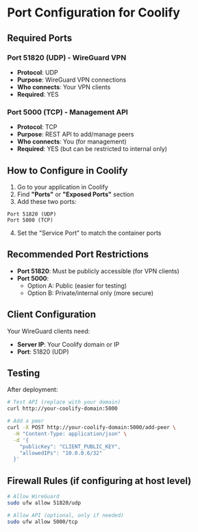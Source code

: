 # Port Configuration for Coolify

## Required Ports

### Port 51820 (UDP) - WireGuard VPN
- **Protocol**: UDP
- **Purpose**: WireGuard VPN connections
- **Who connects**: Your VPN clients
- **Required**: YES

### Port 5000 (TCP) - Management API
- **Protocol**: TCP  
- **Purpose**: REST API to add/manage peers
- **Who connects**: You (for management)
- **Required**: YES (but can be restricted to internal only)

## How to Configure in Coolify

1. Go to your application in Coolify
2. Find **"Ports"** or **"Exposed Ports"** section
3. Add these two ports:

```
Port 51820 (UDP)
Port 5000 (TCP)
```

4. Set the "Service Port" to match the container ports

## Recommended Port Restrictions

- **Port 51820**: Must be publicly accessible (for VPN clients)
- **Port 5000**: 
  - Option A: Public (easier for testing)
  - Option B: Private/internal only (more secure)

## Client Configuration

Your WireGuard clients need:
- **Server IP**: Your Coolify domain or IP
- **Port**: 51820 (UDP)

## Testing

After deployment:
```bash
# Test API (replace with your domain)
curl http://your-coolify-domain:5000

# Add a peer
curl -X POST http://your-coolify-domain:5000/add-peer \
  -H "Content-Type: application/json" \
  -d '{
    "publicKey": "CLIENT_PUBLIC_KEY",
    "allowedIPs": "10.0.0.6/32"
  }'
```

## Firewall Rules (if configuring at host level)

```bash
# Allow WireGuard
sudo ufw allow 51820/udp

# Allow API (optional, only if needed)
sudo ufw allow 5000/tcp
```

